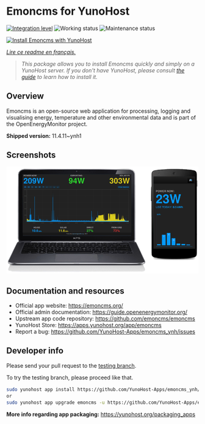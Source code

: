 <!--
N.B.: This README was automatically generated by https://github.com/YunoHost/apps/tree/master/tools/README-generator
It shall NOT be edited by hand.
-->

# Emoncms for YunoHost

[![Integration level](https://dash.yunohost.org/integration/emoncms.svg)](https://dash.yunohost.org/appci/app/emoncms) ![Working status](https://ci-apps.yunohost.org/ci/badges/emoncms.status.svg) ![Maintenance status](https://ci-apps.yunohost.org/ci/badges/emoncms.maintain.svg)

[![Install Emoncms with YunoHost](https://install-app.yunohost.org/install-with-yunohost.svg)](https://install-app.yunohost.org/?app=emoncms)

*[Lire ce readme en français.](./README_fr.md)*

> *This package allows you to install Emoncms quickly and simply on a YunoHost server.
If you don't have YunoHost, please consult [the guide](https://yunohost.org/#/install) to learn how to install it.*

## Overview

Emoncms is an open-source web application for processing, logging and visualising energy, temperature and other environmental data and is part of the OpenEnergyMonitor project.


**Shipped version:** 11.4.11~ynh1

## Screenshots

![Screenshot of Emoncms](./doc/screenshots/emoncms_graphic.png)

## Documentation and resources

* Official app website: <https://emoncms.org/>
* Official admin documentation: <https://guide.openenergymonitor.org/>
* Upstream app code repository: <https://github.com/emoncms/emoncms>
* YunoHost Store: <https://apps.yunohost.org/app/emoncms>
* Report a bug: <https://github.com/YunoHost-Apps/emoncms_ynh/issues>

## Developer info

Please send your pull request to the [testing branch](https://github.com/YunoHost-Apps/emoncms_ynh/tree/testing).

To try the testing branch, please proceed like that.

``` bash
sudo yunohost app install https://github.com/YunoHost-Apps/emoncms_ynh/tree/testing --debug
or
sudo yunohost app upgrade emoncms -u https://github.com/YunoHost-Apps/emoncms_ynh/tree/testing --debug
```

**More info regarding app packaging:** <https://yunohost.org/packaging_apps>
